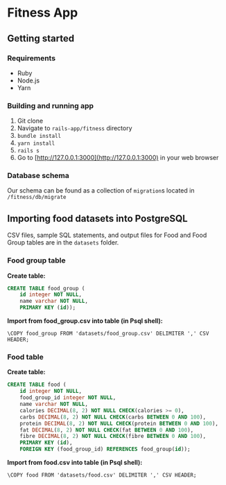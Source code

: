 # Fitness App
## Getting started
### Requirements
* Ruby
* Node.js
* Yarn

### Building and running app
1. Git clone
2. Navigate to `rails-app/fitness` directory
3. `bundle install`
4. `yarn install`
5. `rails s`
6. Go to [http://127.0.0.1:3000](http://127.0.0.1:3000) in your web browser

### Database schema
Our schema can be found as a collection of `migration`s located in `/fitness/db/migrate`

## Importing food datasets into PostgreSQL
CSV files, sample SQL statements, and output files for Food and Food Group tables are in the `datasets` folder.

### Food group table
**Create table:**
```sql
CREATE TABLE food_group (
    id integer NOT NULL,
    name varchar NOT NULL,
    PRIMARY KEY (id));
```

**Import from food_group.csv into table (in Psql shell):**
```postgresql
\COPY food_group FROM 'datasets/food_group.csv' DELIMITER ',' CSV HEADER;
```

### Food table
**Create table:**
```sql
CREATE TABLE food (
    id integer NOT NULL,
    food_group_id integer NOT NULL,
    name varchar NOT NULL,
    calories DECIMAL(8, 2) NOT NULL CHECK(calories >= 0),
    carbs DECIMAL(8, 2) NOT NULL CHECK(carbs BETWEEN 0 AND 100),
    protein DECIMAL(8, 2) NOT NULL CHECK(protein BETWEEN 0 AND 100),
    fat DECIMAL(8, 2) NOT NULL CHECK(fat BETWEEN 0 AND 100),
    fibre DECIMAL(8, 2) NOT NULL CHECK(fibre BETWEEN 0 AND 100),
    PRIMARY KEY (id),
    FOREIGN KEY (food_group_id) REFERENCES food_group(id));
```

**Import from food.csv into table (in Psql shell):**
```postgresql
\COPY food FROM 'datasets/food.csv' DELIMITER ',' CSV HEADER;
```

